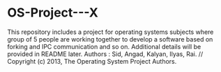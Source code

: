 # OS-Project---X
This repository includes a project for operating systems subjects where group of 5 people are working together to develop a software based on forking and IPC communication and so on. Additional details will be provided in README later.
Authors : Sid, Angad, Kalyan, Ilyas, Rai.
// Copyright (c) 2013, The Operating System Project Authors.
